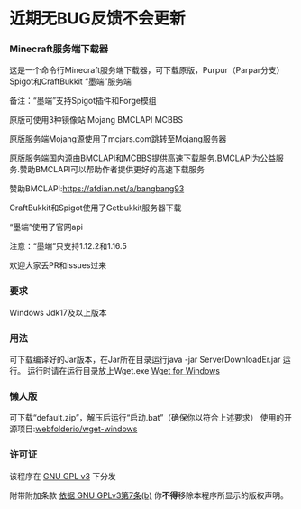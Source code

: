 # 近期无BUG反馈不会更新

### Minecraft服务端下载器
这是一个命令行Minecraft服务端下载器，可下载原版，Purpur（Parpar分支）Spigot和CraftBukkit “墨端”服务端

备注：“墨端”支持Spigot插件和Forge模组

原版可使用3种镜像站 Mojang BMCLAPI MCBBS

原版服务端Mojang源使用了mcjars.com跳转至Mojang服务器

原版服务端国内源由BMCLAPI和MCBBS提供高速下载服务.BMCLAPI为公益服务.赞助BMCLAPI可以帮助作者提供更好的高速下载服务

赞助BMCLAPI:https://afdian.net/a/bangbang93

CraftBukkit和Spigot使用了Getbukkit服务器下载

“墨端”使用了官网api

注意：“墨端”只支持1.12.2和1.16.5

欢迎大家丢PR和issues过来

### 要求
Windows Jdk17及以上版本
### 用法
可下载编译好的Jar版本，在Jar所在目录运行java -jar ServerDownloadEr.jar 运行。
运行时请在运行目录放上Wget.exe
[Wget for Windows](https://github.com/webfolderio/wget-windows)
### 懒人版
可下载“default.zip”，解压后运行“启动.bat”（确保你以符合上述要求）
使用的开源项目:[webfolderio/wget-windows](https://github.com/webfolderio/wget-windows)
### 许可证
该程序在 [GNU GPL v3](https://www.gnu.org/licenses/gpl-3.0.html) 下分发

附带附加条款
[依据 GNU GPLv3第7条(b)](https://github.com/7777a2333/MinecraftServerDownloader/blob/main/LICENSE#L368-L370)
你**不得**移除本程序所显示的版权声明。
